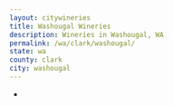 ```yaml
---
layout: citywineries
title: Washougal Wineries
description: Wineries in Washougal, WA
permalink: /wa/clark/washougal/
state: wa
county: clark
city: washougal
---
```

-
